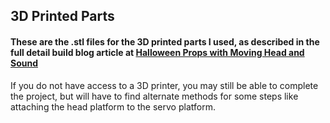 ## 3D Printed Parts

#### These are the .stl files for the 3D printed parts I used, as described in the full detail build blog article at [Halloween Props with Moving Head and Sound](https://resinchemtech.blogspot.com/2021/11/halloween-props-with-moving-head-and.html)

If you do not have access to a 3D printer, you may still be able to complete the project, but will have to find alternate methods for some steps like attaching the head platform to the servo platform.
